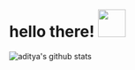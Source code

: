 <!--### Hi there 👋-->

<h1> hello there! <img src = "https://raw.githubusercontent.com/MartinHeinz/MartinHeinz/master/wave.gif" width = 50px> </h1>
<p align='center'>

<!--[visitors](https://komarev.com/ghpvc/?username=adityeah2k)-->

![aditya's github stats](https://github-readme-stats.vercel.app/api?username=adityeah2k&theme=dark&show_icons=true)

<!--[Top Langs](https://github-readme-stats.vercel.app/api/top-langs/?username=adityeah2k&layout=compact&theme=dark&show_icons=true)

<!--
**adityeah2k/adityeah2k** is a ✨ _special_ ✨ repository because its `README.md` (this file) appears on your GitHub profile.

Here are some ideas to get you started:

- 🔭 I’m currently working on ...
- 🌱 I’m currently learning ...
- 👯 I’m looking to collaborate on ...
- 🤔 I’m looking for help with ...
- 💬 Ask me about ...
- 📫 How to reach me: ...
- 😄 Pronouns: ...
- ⚡ Fun fact: ...
-->
